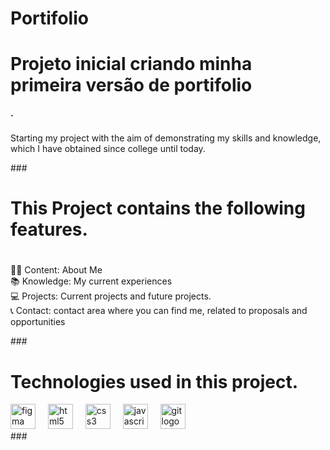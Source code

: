 # Portifolio
###
**<h1> Projeto inicial criando minha primeira versão de portifolio</h1>.**
###

<p>Starting my project with the aim of demonstrating my skills and knowledge, which I have obtained since college until today.</p>
###
<h1>This Project contains the following features.</h1>

<h1 align="left"></h1>

###

<p align="left"></p>

###

<h2 align="left"></h2>

###

<p align="left">🤵🏾 Content: About Me<br>📚 Knowledge: My current experiences<br> 💻 Projects: Current projects and future projects.<br> 📞 Contact: contact area where you can find me, related to proposals and opportunities</p>
###
<h1 align=left>Technologies used in this project.</h1>

<div align="left">
  <img src="https://cdn.jsdelivr.net/gh/devicons/devicon/icons/figma/figma-original.svg" height="40" alt="figma logo"  />
  <img width="12" />
  <img src="https://cdn.jsdelivr.net/gh/devicons/devicon/icons/html5/html5-original.svg" height="40" alt="html5 logo"  />
  <img width="12" />
  <img src="https://cdn.jsdelivr.net/gh/devicons/devicon/icons/css3/css3-original.svg" height="40" alt="css3 logo"  />
  <img width="12" />
  <img src="https://cdn.jsdelivr.net/gh/devicons/devicon/icons/javascript/javascript-original.svg" height="40" alt="javascript logo"  />
  <img width="12" />
  <img src="https://cdn.jsdelivr.net/gh/devicons/devicon/icons/git/git-original.svg" height="40" alt="git logo"  />
</div>
###
